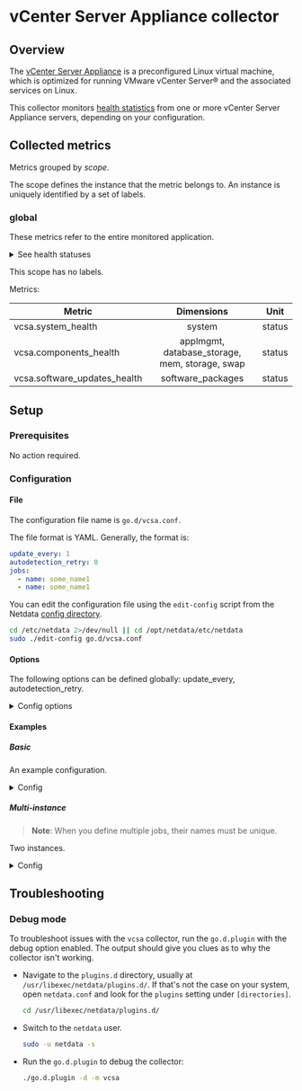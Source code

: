 # vCenter Server Appliance collector

## Overview

The [vCenter Server Appliance](https://docs.vmware.com/en/VMware-vSphere/6.5/com.vmware.vsphere.vcsa.doc/GUID-223C2821-BD98-4C7A-936B-7DBE96291BA4.html)
is a preconfigured Linux virtual machine, which is optimized for running VMware vCenter Server® and the associated
services on Linux.

This collector
monitors [health statistics](https://developer.vmware.com/apis/vsphere-automation/latest/appliance/health/) from one or
more vCenter Server Appliance servers, depending on your configuration.

## Collected metrics

Metrics grouped by *scope*.

The scope defines the instance that the metric belongs to. An instance is uniquely identified by a set of labels.

### global

These metrics refer to the entire monitored application.
<details>
<summary>See health statuses</summary>
Overall System Health:

| Numeric |   Text    | Description                                                                                                              |
|:-------:|:---------:|:-------------------------------------------------------------------------------------------------------------------------|
|  `-1`   | `unknown` | Module failed to decode status.                                                                                          |
|   `0`   |  `green`  | All components in the appliance are healthy.                                                                             |
|   `1`   | `yellow`  | One or more components in the appliance might become overloaded soon.                                                    |
|   `2`   | `orange`  | One or more components in the appliance might be degraded.                                                               |
|   `3`   |   `red`   | One or more components in the appliance might be in an unusable status and the appliance might become unresponsive soon. |
|   `4`   |  `gray`   | No health data is available.                                                                                             |

Components Health:

| Numeric |   Text    | Description                                                  |
|:-------:|:---------:|:-------------------------------------------------------------|
|  `-1`   | `unknown` | Module failed to decode status.                              |
|   `0`   |  `green`  | The component is healthy.                                    |
|   `1`   | `yellow`  | The component is healthy, but may have some problems.        |
|   `2`   | `orange`  | The component is degraded, and may have serious problems.    |
|   `3`   |   `red`   | The component is unavailable, or will stop functioning soon. |
|   `4`   |  `gray`   | No health data is available.                                 |

Software Updates Health:

| Numeric |   Text    | Description                                          |
|:-------:|:---------:|:-----------------------------------------------------|
|  `-1`   | `unknown` | Module failed to decode status.                      |
|   `0`   |  `green`  | No updates available.                                |
|   `2`   | `orange`  | Non-security patches might be available.             |
|   `3`   |   `red`   | Security patches might be available.                 |
|   `4`   |  `gray`   | An error retrieving information on software updates. |

</details>


This scope has no labels.

Metrics:

| Metric                       |                   Dimensions                   |  Unit  |
|------------------------------|:----------------------------------------------:|:------:|
| vcsa.system_health           |                     system                     | status |
| vcsa.components_health       | applmgmt, database_storage, mem, storage, swap | status |
| vcsa.software_updates_health |               software_packages                | status |

## Setup

### Prerequisites

No action required.

### Configuration

#### File

The configuration file name is `go.d/vcsa.conf`.

The file format is YAML. Generally, the format is:

```yaml
update_every: 1
autodetection_retry: 0
jobs:
  - name: some_name1
  - name: some_name1
```

You can edit the configuration file using the `edit-config` script from the
Netdata [config directory](https://github.com/netdata/netdata/blob/master/docs/configure/nodes.md#the-netdata-config-directory).

```bash
cd /etc/netdata 2>/dev/null || cd /opt/netdata/etc/netdata
sudo ./edit-config go.d/vcsa.conf
```

#### Options

The following options can be defined globally: update_every, autodetection_retry.

<details>
<summary>Config options</summary>

|         Name         | Description                                                                                               | Default | Required |
|:--------------------:|-----------------------------------------------------------------------------------------------------------|:-------:|:--------:|
|     update_every     | Data collection frequency.                                                                                |    5    |          |
| autodetection_retry  | Re-check interval in seconds. Zero means not to schedule re-check.                                        |    0    |          |
|         url          | Server URL.                                                                                               |         |   yes    |
|       timeout        | HTTP request timeout.                                                                                     |    1    |          |
|       username       | Username for basic HTTP authentication.                                                                   |         |   yes    |
|       password       | Password for basic HTTP authentication.                                                                   |         |   yes    |
|      proxy_url       | Proxy URL.                                                                                                |         |          |
|    proxy_username    | Username for proxy basic HTTP authentication.                                                             |         |          |
|    proxy_password    | Password for proxy basic HTTP authentication.                                                             |         |          |
|        method        | HTTP request method.                                                                                      |   GET   |          |
|         body         | HTTP request body.                                                                                        |         |          |
|       headers        | HTTP request headers.                                                                                     |         |          |
| not_follow_redirects | Redirect handling policy. Controls whether the client follows redirects.                                  |   no    |          |
|   tls_skip_verify    | Server certificate chain and hostname validation policy. Controls whether the client performs this check. |   no    |          |
|        tls_ca        | Certification authority that the client uses when verifying the server's certificates.                    |         |          |
|       tls_cert       | Client TLS certificate.                                                                                   |         |          |
|       tls_key        | Client TLS key.                                                                                           |         |          |

</details>

#### Examples

##### Basic

An example configuration.
<details>
<summary>Config</summary>

```yaml
jobs:
  - name: vcsa1
    url: https://203.0.113.1
    username: admin@vsphere.local
    password: password
```

</details>

##### Multi-instance

> **Note**: When you define multiple jobs, their names must be unique.

Two instances.

<details>
<summary>Config</summary>

```yaml
jobs:
  - name: vcsa1
    url: https://203.0.113.1
    username: admin@vsphere.local
    password: password

  - name: vcsa2
    url: https://203.0.113.10
    username: admin@vsphere.local
    password: password
```

</details>

## Troubleshooting

### Debug mode

To troubleshoot issues with the `vcsa` collector, run the `go.d.plugin` with the debug option enabled. The output
should give you clues as to why the collector isn't working.

- Navigate to the `plugins.d` directory, usually at `/usr/libexec/netdata/plugins.d/`. If that's not the case on
  your system, open `netdata.conf` and look for the `plugins` setting under `[directories]`.

  ```bash
  cd /usr/libexec/netdata/plugins.d/
  ```

- Switch to the `netdata` user.

  ```bash
  sudo -u netdata -s
  ```

- Run the `go.d.plugin` to debug the collector:

  ```bash
  ./go.d.plugin -d -m vcsa
  ```

